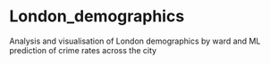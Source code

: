 # London_demographics
Analysis and visualisation of London demographics by ward and ML prediction of crime rates across the city
